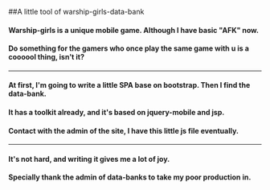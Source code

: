 ##A little tool of warship-girls-data-bank

#### Warship-girls is a unique mobile game. Although I have basic "AFK" now.

#### Do something for the gamers who once play the same game with u is a coooool thing, isn't it?

-------

#### At first, I'm going to write a little SPA base on bootstrap. Then I find the data-bank.

#### It has a toolkit already, and it's based on jquery-mobile and jsp.

#### Contact with the admin of the site, I have this little js file eventually.

------

#### It's not hard, and writing it gives me a lot of joy.

#### Specially thank the admin of data-banks to take my poor production in.